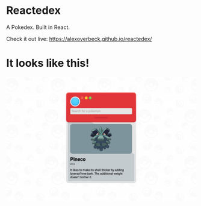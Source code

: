 # Reactedex
A Pokedex. Built in React.

Check it out live: https://alexoverbeck.github.io/reactedex/

# It looks like this!
![A Pokedex displaying an image of a pokemon](public/pokedex.png?raw=true "A Pokedex built in React")